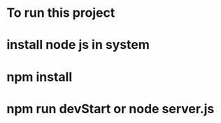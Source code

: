 # To run this project
# install node js in system
# npm install
# npm run devStart or node server.js
